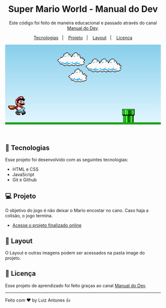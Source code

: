 <h1 align="center">Super Mario World - Manual do Dev</h1>

<p align="center">
Este código foi feito de maneira educacional e passado através do canal <a href="https://www.youtube.com/@ManualdoDev">Manual do Dev</a>.<br/>
</p>

<p align="center">
  <a href="#-tecnologias">Tecnologias</a>&nbsp;&nbsp;&nbsp;|&nbsp;&nbsp;&nbsp;
  <a href="#-projeto">Projeto</a>&nbsp;&nbsp;&nbsp;|&nbsp;&nbsp;&nbsp;
  <a href="#-layout">Layout</a>&nbsp;&nbsp;&nbsp;|&nbsp;&nbsp;&nbsp;
  <a href="#memo-licença">Licença</a>
</p>

<p align="center">
  <img alt="Preview" src="./images/preview.jpg">
</p><br/>

## 🚀 Tecnologias

Esse projeto foi desenvolvido com as seguintes tecnologias:

- HTML e CSS
- JavaScript
- Git e Github

## 💻 Projeto

O objetivo do jogo é não deixar o Mario encostar no cano. Caso haja a colisão, o jogo termina.
- [Acesse o projeto finalizado online](https://luizrantunes.github.io/learning-programming/marioworld-challenge)

## 🔖 Layout

O Layout e outras imagens podem ser acessados na pasta image do projeto.

## :memo: Licença

Esse projeto de aprendizado foi feito graças ao canal <a href="https://www.youtube.com/@ManualdoDev">Manual do Dev</a>.

---

Feito com ♥ by Luiz Antunes :thumbsup:
